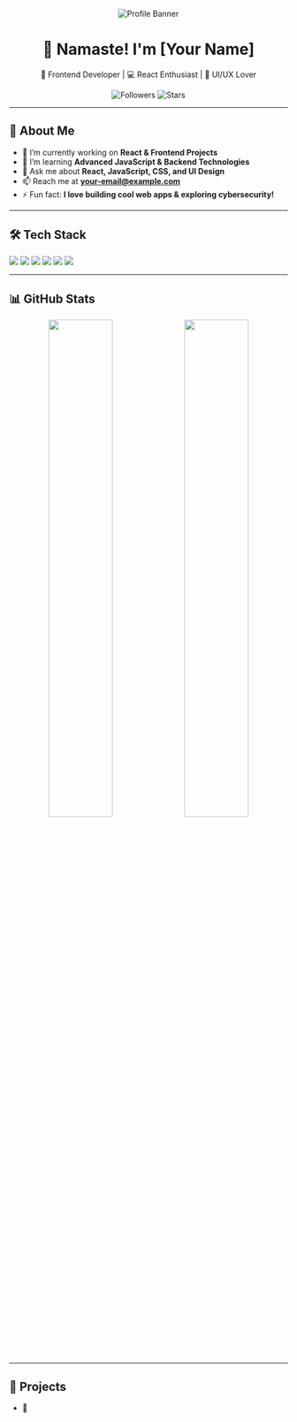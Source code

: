 <!-- Profile Banner (Optional) -->
<p align="center">
  <img src="https://via.placeholder.com/800x400?text=Welcome+to+My+GitHub+Profile" alt="Profile Banner">
</p>

<!-- Heading -->
<h1 align="center">👋 Namaste! I'm [Your Name]</h1>

<!-- Short Bio -->
<p align="center">
  🚀 Frontend Developer | 💻 React Enthusiast | 🎨 UI/UX Lover  
</p>

<!-- Badges (Optional) -->
<p align="center">
  <img src="https://img.shields.io/github/followers/your-username?label=Followers" alt="Followers">
  <img src="https://img.shields.io/github/stars/your-username?label=Stars" alt="Stars">
</p>

---

<!-- About Section -->
<h2>🧐 About Me</h2>

- 🔭 I’m currently working on **React & Frontend Projects**  
- 🌱 I’m learning **Advanced JavaScript & Backend Technologies**  
- 💬 Ask me about **React, JavaScript, CSS, and UI Design**  
- 📫 Reach me at **your-email@example.com**  
- ⚡ Fun fact: **I love building cool web apps & exploring cybersecurity!**  

---

<!-- Tech Stack -->
<h2>🛠️ Tech Stack</h2>

<p>
  <img src="https://img.shields.io/badge/Code-HTML5-orange?style=flat&logo=html5">
  <img src="https://img.shields.io/badge/Code-CSS3-blue?style=flat&logo=css3">
  <img src="https://img.shields.io/badge/Code-JavaScript-yellow?style=flat&logo=javascript">
  <img src="https://img.shields.io/badge/Library-React-blue?style=flat&logo=react">
  <img src="https://img.shields.io/badge/Tools-VSCode-blue?style=flat&logo=visual-studio-code">
  <img src="https://img.shields.io/badge/Tools-Git-orange?style=flat&logo=git">
</p>

---

<!-- GitHub Stats -->
<h2>📊 GitHub Stats</h2>

<p align="center">
  <img src="https://github-readme-stats.vercel.app/api?username=your-username&show_icons=true&theme=radical" width="48%" />
  <img src="https://github-readme-streak-stats.herokuapp.com/?user=your-username&theme=radical" width="48%" />
</p>

---

<!-- Projects -->
<h2>🚀 Projects</h2>

<p>
  <ul>
    <li>📰 <a href="https://github.com/your-username/namaste-ne
